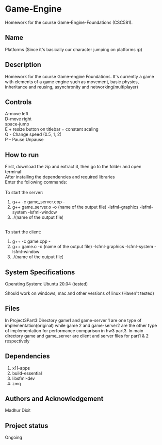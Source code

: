 # Game-Engine
Homework for the course Game-Engine-Foundations (CSC581).

## Name
Platforms (Since it's basically our character jumping on platforms :p)

## Description
Homework for the course Game-engine Foundations. It's currently a game with elements of a game engine such as movement, basic physics, inheritance and reusing, asynchronity and networking(multiplayer)

## Controls
A-move left <br>
D-move right <br>
space-jump <br>
E + resize button on titlebar = constant scaling <br>
Q - Change speed (0.5, 1, 2) <br>
P - Pause Unpause <br>

## How to run
First, download the zip and extract it, then go to the folder and open terminal <br>
After installing the dependencies and required libraries <br>
Enter the following commands: <br><br>
To start the server:<br>
1) g++ -c game_server.cpp - <br>
2) g++ game_server.o -o (name of the output file) -lsfml-graphics -lsfml-system -lsfml-window <br>
3) ./(name of the output file) <br><br>

To start the client:<br>
1) g++ -c game.cpp - <br>
2) g++ game.o -o (name of the output file) -lsfml-graphics -lsfml-system -lsfml-window <br>
3) ./(name of the output file) <br>

## System Specifications
Operating System:
Ubuntu 20.04 (tested)

Should work on windows, mac and other versions of linux (Haven't tested)

## Files
In Project3Part3 Directory game1 and game-server 1 are one type of implementation(original) while game 2 and game-server2 are the other type of implementation for performance comparison in hw3 part3. 
In main directory game and game_server are client and server files for part1 & 2 respectively

## Dependencies
1. x11-apps <br>
2. build-essential <br>
3. libsfml-dev <br>
4. zmq <br>

## Authors and Acknowledgement
Madhur Dixit

## Project status
Ongoing


